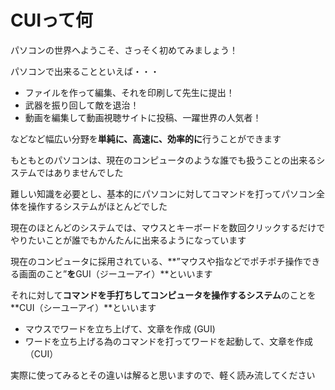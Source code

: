 # CUIって何

パソコンの世界へようこそ、さっそく初めてみましょう！

パソコンで出来ることといえば・・・

* ファイルを作って編集、それを印刷して先生に提出！
* 武器を振り回して敵を退治！
* 動画を編集して動画視聴サイトに投稿、一躍世界の人気者！

などなど幅広い分野を**単純に、高速に、効率的に**行うことができます

もともとのパソコンは、現在のコンピュータのような誰でも扱うことの出来るシステムではありませんでした

難しい知識を必要とし、基本的にパソコンに対してコマンドを打ってパソコン全体を操作するシステムがほとんどでした

現在のほとんどのシステムでは、マウスとキーボードを数回クリックするだけでやりたいことが誰でもかんたんに出来るようになっています

現在のコンピュータに採用されている、**”マウスや指などでポチポチ操作できる画面のこと”**を**GUI（ジーユーアイ）**といいます

それに対して**コマンドを手打ちしてコンピュータを操作するシステム**のことを**CUI（シーユーアイ）**といいます

* マウスでワードを立ち上げて、文章を作成 \(GUI\)
* ワードを立ち上げる為のコマンドを打ってワードを起動して、文章を作成（CUI）

実際に使ってみるとその違いは解ると思いますので、軽く読み流してください



